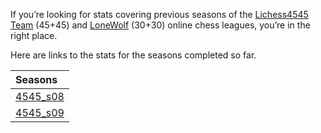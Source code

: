 If you’re looking for stats covering previous seasons of the
[Lichess4545](https://www.lichess4545.com/)
[Team](https://www.lichess4545.com/team4545/) (45+45) and
[LoneWolf](https://www.lichess4545.com/lonewolf/) (30+30) online chess
leagues, you’re in the right place.

Here are links to the stats for the seasons completed so far.

| Seasons                                                                               |
|:--------------------------------------------------------------------------------------|
| [4545_s08](https://rahulan-c.github.io/lichess4545-stats/reports/stats_4545_s08.html) |
| [4545_s09](https://rahulan-c.github.io/lichess4545-stats/reports/stats_4545_s09.html) |
